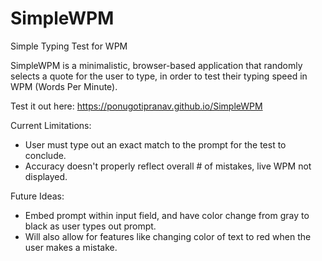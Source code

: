 # SimpleWPM
Simple Typing Test for WPM

SimpleWPM is a minimalistic, browser-based application that randomly selects a quote for the user to type, in order to test their typing speed in WPM (Words Per Minute).

Test it out here: https://ponugotipranav.github.io/SimpleWPM

Current Limitations:
- User must type out an exact match to the prompt for the test to conclude.
- Accuracy doesn't properly reflect overall # of mistakes, live WPM not displayed.

Future Ideas:
- Embed prompt within input field, and have color change from gray to black as user types out prompt.
- Will also allow for features like changing color of text to red when the user makes a mistake.
